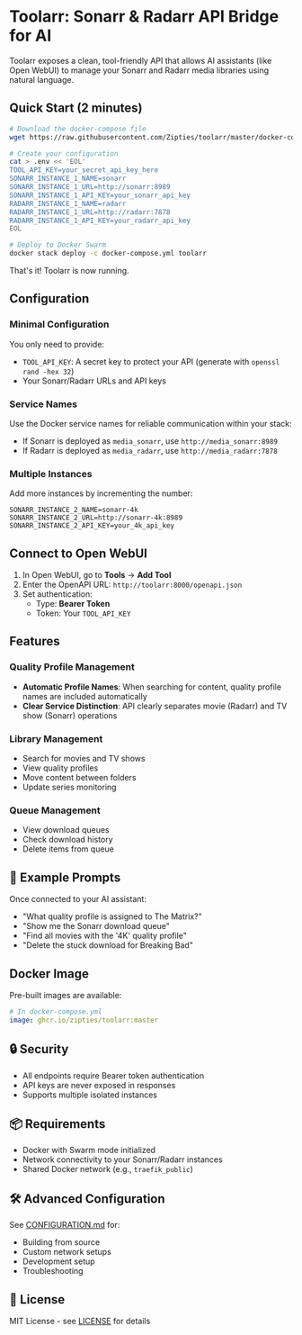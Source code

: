 # Toolarr: Sonarr & Radarr API Bridge for AI

Toolarr exposes a clean, tool-friendly API that allows AI assistants (like Open WebUI) to manage your Sonarr and Radarr media libraries using natural language.

##  Quick Start (2 minutes)

```bash
# Download the docker-compose file
wget https://raw.githubusercontent.com/Zipties/toolarr/master/docker-compose.yml

# Create your configuration
cat > .env << 'EOL'
TOOL_API_KEY=your_secret_api_key_here
SONARR_INSTANCE_1_NAME=sonarr
SONARR_INSTANCE_1_URL=http://sonarr:8989
SONARR_INSTANCE_1_API_KEY=your_sonarr_api_key
RADARR_INSTANCE_1_NAME=radarr
RADARR_INSTANCE_1_URL=http://radarr:7878
RADARR_INSTANCE_1_API_KEY=your_radarr_api_key
EOL

# Deploy to Docker Swarm
docker stack deploy -c docker-compose.yml toolarr
```

That's it! Toolarr is now running.

##  Configuration

### Minimal Configuration
You only need to provide:
- `TOOL_API_KEY`: A secret key to protect your API (generate with `openssl rand -hex 32`)
- Your Sonarr/Radarr URLs and API keys

### Service Names
Use the Docker service names for reliable communication within your stack:
- If Sonarr is deployed as `media_sonarr`, use `http://media_sonarr:8989`
- If Radarr is deployed as `media_radarr`, use `http://media_radarr:7878`

### Multiple Instances
Add more instances by incrementing the number:
```env
SONARR_INSTANCE_2_NAME=sonarr-4k
SONARR_INSTANCE_2_URL=http://sonarr-4k:8989
SONARR_INSTANCE_2_API_KEY=your_4k_api_key
```

##  Connect to Open WebUI

1. In Open WebUI, go to **Tools** → **Add Tool**
2. Enter the OpenAPI URL: `http://toolarr:8000/openapi.json`
3. Set authentication:
   - Type: **Bearer Token**
   - Token: Your `TOOL_API_KEY`

##  Features

### Quality Profile Management
- **Automatic Profile Names**: When searching for content, quality profile names are included automatically
- **Clear Service Distinction**: API clearly separates movie (Radarr) and TV show (Sonarr) operations

### Library Management
- Search for movies and TV shows
- View quality profiles
- Move content between folders
- Update series monitoring

### Queue Management
- View download queues
- Check download history
- Delete items from queue

## 💬 Example Prompts

Once connected to your AI assistant:

- "What quality profile is assigned to The Matrix?"
- "Show me the Sonarr download queue"
- "Find all movies with the '4K' quality profile"
- "Delete the stuck download for Breaking Bad"

##  Docker Image

Pre-built images are available:
```yaml
# In docker-compose.yml
image: ghcr.io/zipties/toolarr:master
```

## 🔒 Security

- All endpoints require Bearer token authentication
- API keys are never exposed in responses
- Supports multiple isolated instances

## 📦 Requirements

- Docker with Swarm mode initialized
- Network connectivity to your Sonarr/Radarr instances
- Shared Docker network (e.g., `traefik_public`)

## 🛠 Advanced Configuration

See [CONFIGURATION.md](CONFIGURATION.md) for:
- Building from source
- Custom network setups
- Development setup
- Troubleshooting

## 📄 License

MIT License - see [LICENSE](LICENSE) for details

